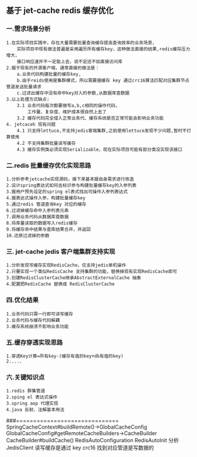 ## 基于 jet-cache redis 缓存优化 

### 一.需求场景分析
    1.在实际项目实践中，存在大量需要批量查询缓存提高查询效率的业务场景，
        实际项目中现有做法普遍是采用遍历所有缓存key，这种做法直接的结果,redis缓存压力增大，
        接口响应速并不一定能上去，说不定还不如直接访问库
    2.据于现有的开源客户端，通常直接的做法是：
        a.业务代码构建批量的缓存key,
        b.由于reids使用是集群模式，所以需要据缓存 key 通过crc16算法匹配对应集群节点管道发送批量请求
        c.过滤出缓存中没有命中key对入的参数,从数据库查数据
    3.以上处理方式缺点:
        3.1 业务代码每次都要做写a,b,c相同的操作代码，
            工作量、复杂度、维护成本很自然上去了
        3.2 缓存代码完全侵入正常业务代、缓存系统是否正常可能会影响业务功能
    4. jetcaceh 现有问题
        4.1 只支持lettuce,不支持jedis客端集群,之前使用lettuce发现不少问题,暂时不打算使用
        4.2 不支持集群批量读写缓存
        4.3 缓存实例类必须实现Serializable，现在实际项目可能有部分类没实现该接口      
    
### 二.redis 批量缓存优化实现思路 
    1.分析参考jetcache实现源码，接下来基本据自身需求进行改造
    2.设计spring表达式如何去标识参与构建批量缓存key的入参列表
    3.据用户预先设定的spring el表式找出可操作入参列表达式
    4.据表达式操作入参，构建批量缓存key
    5.通过redis 管道查询key 对应的缓存
    6.过滤掉缓存命中入参列表元素
    7.调用业务代码从数据库查数据
    8.将库量读取的数据写入redis缓存
    9.将缓存命中结果与查库结果合并，并返回
    10.还原过滤掉的参数
    
### 三. jet-cache jedis 客户端集群支持实现
    1.分析发现写缓存实现RedisCache，仅支持jedis单机操作
    2.只要实现一个类似RedisCache 支持集群的功能，替换掉现有实现RedisCache即可
    3.创建RedisClusterCache继承AbstractExternalCache 抽象
    4.配置把RedisCache 替换成 RedisClusterCache
    
### 四.优化结果
    1.业务代码只需一行即可读写缓存
    2.业务代码与缓存代码解藕
    3.缓存系统崩溃不影响业务功能
        
### 五.缓存穿透实现思路
    1.穿透Key计算=所有key-(缓存有值的key+db有值的key)
    2.....
   
### 六.关键知识点
    1.redis 群集管道
    2.sping el 表达式操作
    3.spring aop 代理实现
    4.java 反射、注解基本用法
    
###==============================
    SpringCacheContext#buildRemote()->GlobalCacheConfig
    GlobalCacheConfig#getRemoteCacheBuilders->CacheBuilder
    CacheBuilder#buildCache()
    RedisAutoConfiguration
    RedisAutoInit
    分析JedisClient 读写缓存是通过 key crc16 找到对应管道是写数据的
    